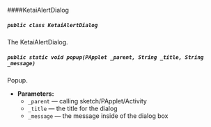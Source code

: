 ####KetaiAlertDialog

##### `public class KetaiAlertDialog`

The KetaiAlertDialog.

##### `public static void popup(PApplet _parent, String _title, String _message)`

Popup.

 * **Parameters:**
   * `_parent` — calling sketch/PApplet/Activity
   * `_title` — the title for the dialog
   * `_message` — the message inside of the dialog box

